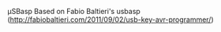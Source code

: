 μSBasp
Based on Fabio Baltieri's usbasp (http://fabiobaltieri.com/2011/09/02/usb-key-avr-programmer/)